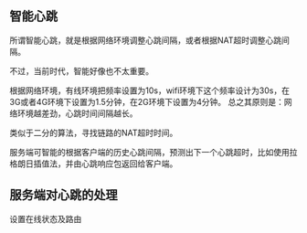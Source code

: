 ## 智能心跳

所谓智能心跳，就是根据网络环境调整心跳间隔，或者根据NAT超时调整心跳间隔。

不过，当前时代，智能好像也不太重要。

根据网络环境，有线环境把频率设置为10s，wifi环境下这个频率设计为30s，在3G或者4G环境下设置为1.5分钟，在2G环境下设置为4分钟。
总之其原则是：网络环境越差劲，心跳时间间隔越长。


类似于二分的算法，寻找链路的NAT超时时间。

服务端可智能的根据客户端的历史心跳间隔，预测出下一个心跳超时，比如使用拉格朗日插值法，并由心跳响应包返回给客户端。

## 服务端对心跳的处理

设置在线状态及路由

